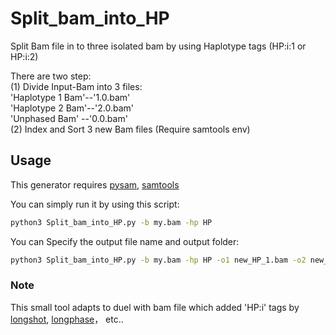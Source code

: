 # Split_bam_into_HP
Split Bam file in to three isolated bam by using Haplotype tags (HP:i:1 or HP:i:2)<br>


There are two step:<br>
(1) Divide Input-Bam into 3 files:<br>
 		'Haplotype 1 Bam'--'1.0.bam'<br>
 		'Haplotype 2 Bam'--'2.0.bam'<br>
		'Unphased Bam'   --'0.0.bam'<br>
(2) Index and Sort 3 new Bam files (Require samtools env)<br>

## Usage

This generator requires [pysam](https://pysam.readthedocs.io/en/latest/installation.html), [samtools](http://www.htslib.org/download/)

You can simply run it by using this script:

```sh
python3 Split_bam_into_HP.py -b my.bam -hp HP
```

You can Specify the output file name and output folder:
```sh
python3 Split_bam_into_HP.py -b my.bam -hp HP -o1 new_HP_1.bam -o2 new_HP_2.bam  -o3 new_noHP.bam -d /outputdirection/
```

### Note

This small tool adapts to duel with bam file which added 'HP:i' tags by [longshot](https://github.com/pjedge/longshot/), [longphase](https://github.com/twolinin/longphase/)， etc..
